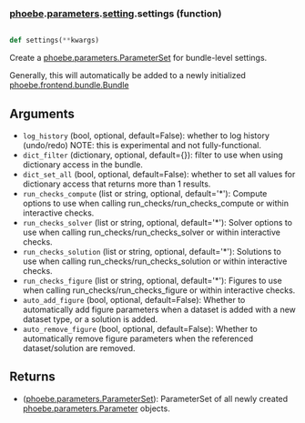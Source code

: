 ### [phoebe](phoebe.md).[parameters](phoebe.parameters.md).[setting](phoebe.parameters.setting.md).settings (function)


```py

def settings(**kwargs)

```



Create a [phoebe.parameters.ParameterSet](phoebe.parameters.ParameterSet.md) for bundle-level settings.

Generally, this will automatically be added to a newly initialized
[phoebe.frontend.bundle.Bundle](phoebe.frontend.bundle.Bundle.md)

Arguments
----------
* `log_history` (bool, optional, default=False): whether to log history (undo/redo)
    NOTE: this is experimental and not fully-functional.
* `dict_filter` (dictionary, optional, default={}): filter to use when using
    dictionary access in the bundle.
* `dict_set_all` (bool, optional, default=False): whether to set all values
    for dictionary access that returns more than 1 results.
* `run_checks_compute` (list or string, optional, default='*'): Compute
    options to use when calling run_checks/run_checks_compute or within
    interactive checks.
* `run_checks_solver` (list or string, optional, default='*'): Solver
    options to use when calling run_checks/run_checks_solver or within
    interactive checks.
* `run_checks_solution` (list or string, optional, default='*'): Solutions
    to use when calling run_checks/run_checks_solution or within
    interactive checks.
* `run_checks_figure` (list or string, optional, default='*'): Figures
    to use when calling run_checks/run_checks_figure or within
    interactive checks.
* `auto_add_figure` (bool, optional, default=False): Whether to automatically
    add figure parameters when a dataset is added with a new dataset type,
    or a solution is added.
* `auto_remove_figure` (bool, optional, default=False): Whether to
    automatically remove figure parameters when the referenced
    dataset/solution are removed.

Returns
--------
* ([phoebe.parameters.ParameterSet](phoebe.parameters.ParameterSet.md)): ParameterSet of all newly created
    [phoebe.parameters.Parameter](phoebe.parameters.Parameter.md) objects.

